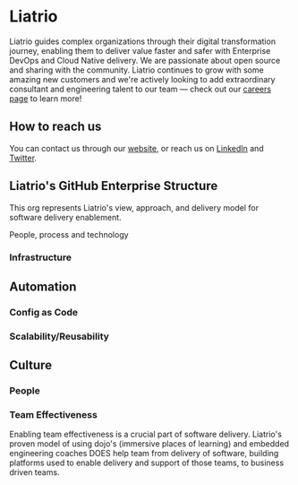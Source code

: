 # Liatrio

Liatrio guides complex organizations through their digital transformation journey, enabling them to deliver value faster and safer with Enterprise DevOps and Cloud Native delivery. We are passionate about open source and sharing with the community. Liatrio continues to grow with some amazing new customers and we're actively looking to add extraordinary consultant and engineering talent to our team — check out our [careers page](https://www.liatrio.com/careers) to learn more!

## How to reach us

You can contact us through our [website](https://liatrio.com), or reach us on [LinkedIn](https://www.linkedin.com/company/liatrio) and [Twitter](https://twitter.com/liatrio).

## Liatrio's GitHub Enterprise Structure

This org represents Liatrio's view, approach, and delivery model for software delivery enablement.

People, process and technology 

### Infrastructure 
## Automation
### Config as Code
### Scalability/Reusability
## Culture
### People
### Team Effectiveness
Enabling team effectiveness is a crucial part of software delivery.  Liatrio's proven model of using dojo's (immersive places of learning) and embedded engineering coaches DOES help team from delivery of software, building platforms used to enable delivery and support of those teams, to business driven teams.
